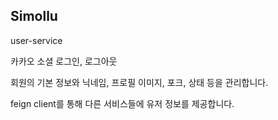 ## Simollu



user-service

카카오 소셜 로그인, 로그아웃 

회원의 기본 정보와 닉네임, 프로필 이미지, 포크, 상태 등을 관리합니다.

feign client를 통해 다른 서비스들에 유저 정보를 제공합니다.
